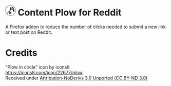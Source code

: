 # ![plow icon](icons/icons8-plow-32.png) Content Plow for Reddit
A Firefox addon to reduce the number of clicks needed to submit a new link or text post on Reddit.

# Credits
"Plow in circle" icon by icons8  
https://icons8.com/icon/22677/plow  
Received under [Attribution-NoDerivs 3.0 Unported (CC BY-ND 3.0)](https://creativecommons.org/licenses/by-nd/3.0/)